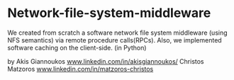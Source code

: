 # Network-file-system-middleware
We created from scratch a software network file system middleware (using NFS semantics) via remote procedure calls(RPCs). Also, we implemented software caching on the client-side. (in Python)

by
Akis Giannoukos  www.linkedin.com/in/akisgiannoukos/ 
Christos Matzoros   www.linkedin.com/in/matzoros-christos
